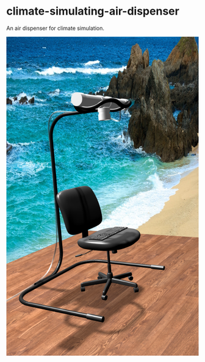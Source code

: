 # climate-simulating-air-dispenser
An air dispenser for climate simulation.

![](./dispenser_concept.png)
